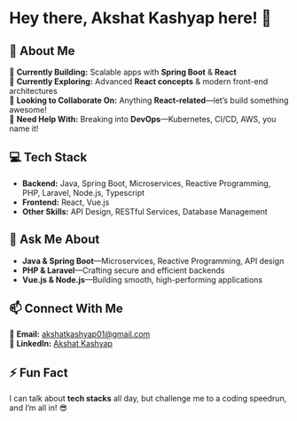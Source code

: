 # Hey there, Akshat Kashyap here! 👋  

## 🚀 About Me  
🔭 **Currently Building:** Scalable apps with **Spring Boot** & **React**  
🌱 **Currently Exploring:** Advanced **React concepts** & modern front-end architectures  
👯 **Looking to Collaborate On:** Anything **React-related**—let’s build something awesome!  
🤔 **Need Help With:** Breaking into **DevOps**—Kubernetes, CI/CD, AWS, you name it!  

## 💻 Tech Stack  
- **Backend:** Java, Spring Boot, Microservices, Reactive Programming, PHP, Laravel, Node.js, Typescript
- **Frontend:** React, Vue.js  
- **Other Skills:** API Design, RESTful Services, Database Management  

## 💬 Ask Me About  
- **Java & Spring Boot**—Microservices, Reactive Programming, API design  
- **PHP & Laravel**—Crafting secure and efficient backends  
- **Vue.js & Node.js**—Building smooth, high-performing applications  

## 📫 Connect With Me  
📧 **Email:** [akshatkashyap01@gmail.com](mailto:akshatkashyap01@gmail.com)  
🔗 **LinkedIn:** [Akshat Kashyap](https://www.linkedin.com/in/akshat-kashyap-659a611a8/)  

## ⚡ Fun Fact  
I can talk about **tech stacks** all day, but challenge me to a coding speedrun, and I’m all in! 😎  
